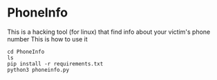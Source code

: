 # PhoneInfo
This is a hacking tool (for linux) that find info about your victim's phone number
This is how to use it
```
cd PhoneInfo
ls
pip install -r requirements.txt
python3 phoneinfo.py
```
